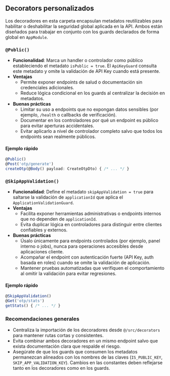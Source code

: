 ## Decorators personalizados

Los decoradores en esta carpeta encapsulan metadatos reutilizables para habilitar o deshabilitar la seguridad global aplicada en la API. Ambos están diseñados para trabajar en conjunto con los guards declarados de forma global en `AppModule`.

### `@Public()`

- **Funcionalidad**: Marca un handler o controlador como público estableciendo el metadato `isPublic = true`. El `ApiKeyGuard` consulta este metadato y omite la validación de API Key cuando está presente.
- **Ventajas**
    - Permite exponer endpoints de salud o documentación sin credenciales adicionales.
    - Reduce lógica condicional en los guards al centralizar la decisión en metadatos.
- **Buenas prácticas**
    - Limitar su uso a endpoints que no expongan datos sensibles (por ejemplo, `/health` o callbacks de verificación).
    - Documentar en los controladores por qué un endpoint es público para evitar aperturas accidentales.
    - Evitar aplicarlo a nivel de controlador completo salvo que todos los endpoints sean realmente públicos.

#### Ejemplo rápido

```ts
@Public()
@Post('otp/generate')
createOtp(@Body() payload: CreateOtpDto) { /* ... */ }
```

### `@SkipAppValidation()`

- **Funcionalidad**: Define el metadato `skipAppValidation = true` para saltarse la validación de `applicationId` que aplica el `ApplicationValidationGuard`.
- **Ventajas**
    - Facilita exponer herramientas administrativas o endpoints internos que no dependen de `applicationId`.
    - Evita duplicar lógica en controladores para distinguir entre clientes confiables y externos.
- **Buenas prácticas**
    - Úsalo únicamente para endpoints controlados (por ejemplo, panel interno o jobs), nunca para operaciones accesibles desde aplicaciones cliente.
    - Acompañar el endpoint con autenticación fuerte (API Key, auth basada en roles) cuando se omite la validación de aplicación.
    - Mantener pruebas automatizadas que verifiquen el comportamiento al omitir la validación para evitar regresiones.

#### Ejemplo rápido

```ts
@SkipAppValidation()
@Get('otp/stats')
getStats() { /* ... */ }
```

### Recomendaciones generales

- Centraliza la importación de los decoradores desde `@/src/decorators` para mantener rutas cortas y consistentes.
- Evita combinar ambos decoradores en un mismo endpoint salvo que exista documentación clara que respalde el riesgo.
- Asegúrate de que los guards que consumen los metadatos permanezcan alineados con los nombres de las claves (`IS_PUBLIC_KEY`, `SKIP_APP_VALIDATION_KEY`). Cambios en las constantes deben reflejarse tanto en los decoradores como en los guards.
